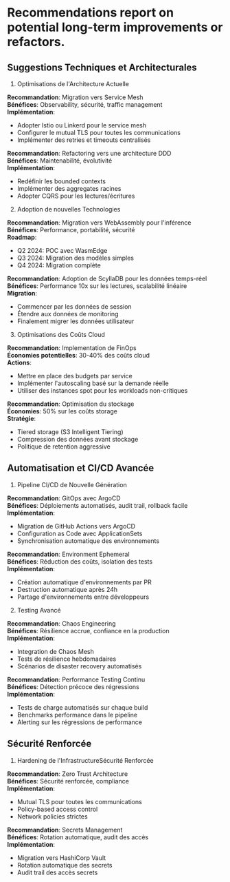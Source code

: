# Recommendations report on potential long-term improvements or refactors.

## Suggestions Techniques et Architecturales
1. Optimisations de l'Architecture Actuelle

**Recommandation**: Migration vers Service Mesh  
**Bénéfices**: Observability, sécurité, traffic management  
**Implémentation**:
- Adopter Istio ou Linkerd pour le service mesh
- Configurer le mutual TLS pour toutes les communications
- Implémenter des retries et timeouts centralisés

**Recommandation**: Refactoring vers une architecture DDD  
**Bénéfices**: Maintenabilité, évolutivité  
**Implémentation**:
- Redéfinir les bounded contexts
- Implémenter des aggregates racines
- Adopter CQRS pour les lectures/écritures

2. Adoption de nouvelles Technologies

**Recommandation**: Migration vers WebAssembly pour l'inférence  
**Bénéfices**: Performance, portabilité, sécurité  
**Roadmap**:
- Q2 2024: POC avec WasmEdge
- Q3 2024: Migration des modèles simples
- Q4 2024: Migration complète

**Recommandation**: Adoption de ScyllaDB pour les données temps-réel  
**Bénéfices**: Performance 10x sur les lectures, scalabilité linéaire  
**Migration**:
- Commencer par les données de session
- Étendre aux données de monitoring
- Finalement migrer les données utilisateur

3. Optimisations des Coûts Cloud

**Recommandation**: Implementation de FinOps  
**Économies potentielles**: 30-40% des coûts cloud  
**Actions**:
- Mettre en place des budgets par service
- Implémenter l'autoscaling basé sur la demande réelle
- Utiliser des instances spot pour les workloads non-critiques

**Recommandation**: Optimisation du stockage  
**Économies**: 50% sur les coûts storage  
**Stratégie**:
- Tiered storage (S3 Intelligent Tiering)
- Compression des données avant stockage
- Politique de retention aggressive

## Automatisation et CI/CD Avancée  
1. Pipeline CI/CD de Nouvelle Génération

**Recommandation**: GitOps avec ArgoCD  
**Bénéfices**: Déploiements automatisés, audit trail, rollback facile  
**Implémentation**:
- Migration de GitHub Actions vers ArgoCD
- Configuration as Code avec ApplicationSets
- Synchronisation automatique des environnements

**Recommandation**: Environment Ephemeral  
**Bénéfices**: Réduction des coûts, isolation des tests  
**Implémentation**:
- Création automatique d'environnements par PR
- Destruction automatique après 24h
- Partage d'environnements entre développeurs

2. Testing Avancé

**Recommandation**: Chaos Engineering  
**Bénéfices**: Résilience accrue, confiance en la production  
**Implémentation**:
- Integration de Chaos Mesh
- Tests de résilience hebdomadaires
- Scénarios de disaster recovery automatisés

**Recommandation**: Performance Testing Continu  
**Bénéfices**: Détection précoce des régressions  
**Implémentation**:
- Tests de charge automatisés sur chaque build
- Benchmarks performance dans le pipeline
- Alerting sur les régressions de performance

## Sécurité Renforcée
1. Hardening de l'InfrastructureSécurité Renforcée

**Recommandation**: Zero Trust Architecture  
**Bénéfices**: Sécurité renforcée, compliance  
**Implémentation**:
- Mutual TLS pour toutes les communications
- Policy-based access control
- Network policies strictes

**Recommandation**: Secrets Management  
**Bénéfices**: Rotation automatique, audit des accès  
**Implémentation**:
- Migration vers HashiCorp Vault
- Rotation automatique des secrets
- Audit trail des accès secrets
